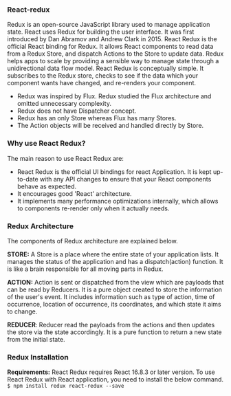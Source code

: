 ### React-redux
Redux is an open-source JavaScript library used to manage application state. React uses Redux for building the user interface. It was first introduced by Dan Abramov and Andrew Clark in 2015.
React Redux is the official React binding for Redux. It allows React components to read data from a Redux Store, and dispatch Actions to the Store to update data. Redux helps apps to scale by providing a sensible way to manage state through a unidirectional data flow model. React Redux is conceptually simple. It subscribes to the Redux store, checks to see if the data which your component wants have changed, and re-renders your component.
- Redux was inspired by Flux. Redux studied the Flux architecture and omitted unnecessary complexity.
- Redux does not have Dispatcher concept.
- Redux has an only Store whereas Flux has many Stores.
- The Action objects will be received and handled directly by Store.
### Why use React Redux?
The main reason to use React Redux are:
- React Redux is the official UI bindings for react Application. It is kept up-to-date with any API changes to ensure that your React components behave as expected.
- It encourages good 'React' architecture.
- It implements many performance optimizations internally, which allows to components re-render only when it actually needs.
### Redux Architecture
The components of Redux architecture are explained below.

**STORE:** A Store is a place where the entire state of your application lists. It manages the status of the application and has a dispatch(action) function. It is like a brain responsible for all moving parts in Redux.

**ACTION:** Action is sent or dispatched from the view which are payloads that can be read by Reducers. It is a pure object created to store the information of the user's event. It includes information such as type of action, time of occurrence, location of occurrence, its coordinates, and which state it aims to change.

**REDUCER**: Reducer read the payloads from the actions and then updates the store via the state accordingly. It is a pure function to return a new state from the initial state.

### Redux Installation
**Requirements:** React Redux requires React 16.8.3 or later version.
To use React Redux with React application, you need to install the below command.
`$ npm install redux react-redux --save `